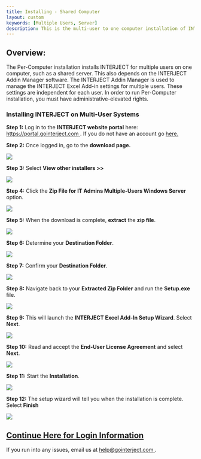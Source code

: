 ```yaml
---
title: Installing - Shared Computer
layout: custom
keywords: [Multiple Users, Server]
description: This is the multi-user to one computer installation of INTERJECT.
---
```


##  **Overview:**

The Per-Computer installation installs INTERJECT for multiple users on one computer, such as a shared server. This also depends on the INTERJECT Addin Manager software. The INTERJECT Addin Manager is used to manage the INTERJECT Excel Add-in settings for multiple users. These settings are independent for each user. In order to run Per-Computer installation, you must have administrative-elevated rights. 

###  Installing INTERJECT on Multi-User Systems 

**Step 1:** Log in to the **INTERJECT website portal** here: [ https://portal.gointerject.com ](https://portal.gointerject.com/login.html). If you do not have an account go [ here. ](https://portal.gointerject.com/invite.html?mode=create)

**Step 2:** Once logged in, go to the **download page.**

![](/images/SharedComputer/15.jpg)

  


**Step 3:** Select **View other installers >>**

![](/images/SharedComputer/16.jpg)

  


**Step 4:** Click the **Zip File for IT Admins Multiple-Users Windows Server** option. 

![](/images/SharedComputer/17.jpg)

  


**Step 5:** When the download is complete, **extract** the **zip file**. 

![](/images/SharedComputer/22.jpg)

  


**Step 6:** Determine your **Destination Folder**. 

![](/images/SharedComputer/24.jpg)

  


**Step 7:** Confirm your **Destination Folder**. 

![](/images/SharedComputer/25.jpg)

  


**Step 8:** Navigate back to your **Extracted Zip Folder** and run the **Setup.exe** file. 

![](/images/SharedComputer/32.jpg)

  


**Step 9:** This will launch the **INTERJECT Excel Add-In Setup Wizard**. Select **Next**. 

![](/images/SharedComputer/33.jpg)

  


**Step 10:** Read and accept the **End-User License Agreement** and select **Next**. 

![](/images/SharedComputer/34.jpg)

  


**Step 11:** Start the **Installation**. 

![](/images/SharedComputer/35.jpg)

  


**Step 12:** The setup wizard will tell you when the installation is complete. Select **Finish**

![](/images/SharedComputer/36.jpg)

  
  <a href="https://docs.gointerject.com/wAbout/Logging-In.html"><h2>Continue Here for Login Information</h2></a>


If you run into any issues, email us at [ help@gointerject.com ](mailto:help@gointerject.com). 
